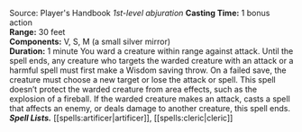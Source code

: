 Source: Player's Handbook
*1st-level abjuration*
**Casting Time:** 1 bonus action  
**Range:** 30 feet  
**Components:** V, S, M (a small silver mirror)  
**Duration:** 1 minute
You ward a creature within range against attack. Until the spell ends, any creature who targets the warded creature with an attack or a harmful spell must first make a Wisdom saving throw. On a failed save, the creature must choose a new target or lose the attack or spell. This spell doesn’t protect the warded creature from area effects, such as the explosion of a fireball.
If the warded creature makes an attack, casts a spell that affects an enemy, or deals damage to another creature, this spell ends.
***Spell Lists.*** [[spells:artificer|artificer]], [[spells:cleric|cleric]]